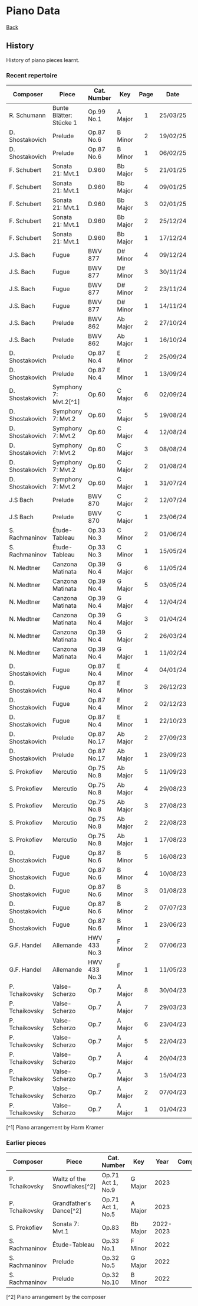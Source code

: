 # Piano Data

[Back](README.md)

## History

History of piano pieces learnt.

### Recent repertoire

|    Composer     |          Piece          | Cat. Number  |   Key    | Page  |   Date   | Maintained |
| --------------- | ----------------------- | ------------ | -------- | :---: | :------: | :--------: |
| R. Schumann     | Bunte Blätter: Stücke 1 | Op.99 No.1   | A Major  |   1   | 25/03/25 |     *      |
| D. Shostakovich | Prelude                 | Op.87 No.6   | B Minor  |   2   | 19/02/25 |     *      |
| D. Shostakovich | Prelude                 | Op.87 No.6   | B Minor  |   1   | 06/02/25 |     *      |
| F. Schubert     | Sonata 21: Mvt.1        | D.960        | Bb Major |   5   | 21/01/25 |            |
| F. Schubert     | Sonata 21: Mvt.1        | D.960        | Bb Major |   4   | 09/01/25 |            |
| F. Schubert     | Sonata 21: Mvt.1        | D.960        | Bb Major |   3   | 02/01/25 |            |
| F. Schubert     | Sonata 21: Mvt.1        | D.960        | Bb Major |   2   | 25/12/24 |            |
| F. Schubert     | Sonata 21: Mvt.1        | D.960        | Bb Major |   1   | 17/12/24 |            |
| J.S. Bach       | Fugue                   | BWV 877      | D# Minor |   4   | 09/12/24 |     *      |
| J.S. Bach       | Fugue                   | BWV 877      | D# Minor |   3   | 30/11/24 |     *      |
| J.S. Bach       | Fugue                   | BWV 877      | D# Minor |   2   | 23/11/24 |     *      |
| J.S. Bach       | Fugue                   | BWV 877      | D# Minor |   1   | 14/11/24 |     *      |
| J.S. Bach       | Prelude                 | BWV 862      | Ab Major |   2   | 27/10/24 |     *      |
| J.S. Bach       | Prelude                 | BWV 862      | Ab Major |   1   | 16/10/24 |     *      |
| D. Shostakovich | Prelude                 | Op.87 No.4   | E Minor  |   2   | 25/09/24 |     *      |
| D. Shostakovich | Prelude                 | Op.87 No.4   | E Minor  |   1   | 13/09/24 |     *      |
| D. Shostakovich | Symphony 7: Mvt.2[^1]   | Op.60        | C Major  |   6   | 02/09/24 |            |
| D. Shostakovich | Symphony 7: Mvt.2       | Op.60        | C Major  |   5   | 19/08/24 |            |
| D. Shostakovich | Symphony 7: Mvt.2       | Op.60        | C Major  |   4   | 12/08/24 |            |
| D. Shostakovich | Symphony 7: Mvt.2       | Op.60        | C Major  |   3   | 08/08/24 |            |
| D. Shostakovich | Symphony 7: Mvt.2       | Op.60        | C Major  |   2   | 01/08/24 |            |
| D. Shostakovich | Symphony 7: Mvt.2       | Op.60        | C Major  |   1   | 31/07/24 |            |
| J.S Bach        | Prelude                 | BWV 870      | C Major  |   2   | 12/07/24 |     *      |
| J.S Bach        | Prelude                 | BWV 870      | C Major  |   1   | 23/06/24 |     *      |
| S. Rachmaninov  | Étude-Tableau           | Op.33 No.3   | C Minor  |   2   | 01/06/24 |            |
| S. Rachmaninov  | Étude-Tableau           | Op.33 No.3   | C Minor  |   1   | 15/05/24 |            |
| N. Medtner      | Canzona Matinata        | Op.39 No.4   | G Major  |   6   | 11/05/24 |            |
| N. Medtner      | Canzona Matinata        | Op.39 No.4   | G Major  |   5   | 03/05/24 |            |
| N. Medtner      | Canzona Matinata        | Op.39 No.4   | G Major  |   4   | 12/04/24 |            |
| N. Medtner      | Canzona Matinata        | Op.39 No.4   | G Major  |   3   | 01/04/24 |            |
| N. Medtner      | Canzona Matinata        | Op.39 No.4   | G Major  |   2   | 26/03/24 |            |
| N. Medtner      | Canzona Matinata        | Op.39 No.4   | G Major  |   1   | 11/02/24 |            |
| D. Shostakovich | Fugue                   | Op.87 No.4   | E Minor  |   4   | 04/01/24 |     *      |
| D. Shostakovich | Fugue                   | Op.87 No.4   | E Minor  |   3   | 26/12/23 |     *      |
| D. Shostakovich | Fugue                   | Op.87 No.4   | E Minor  |   2   | 02/12/23 |     *      |
| D. Shostakovich | Fugue                   | Op.87 No.4   | E Minor  |   1   | 22/10/23 |     *      |
| D. Shostakovich | Prelude                 | Op.87 No.17  | Ab Major |   2   | 27/09/23 |            |
| D. Shostakovich | Prelude                 | Op.87 No.17  | Ab Major |   1   | 23/09/23 |            |
| S. Prokofiev    | Mercutio                | Op.75 No.8   | Ab Major |   5   | 11/09/23 |            |
| S. Prokofiev    | Mercutio                | Op.75 No.8   | Ab Major |   4   | 29/08/23 |            |
| S. Prokofiev    | Mercutio                | Op.75 No.8   | Ab Major |   3   | 27/08/23 |            |
| S. Prokofiev    | Mercutio                | Op.75 No.8   | Ab Major |   2   | 22/08/23 |            |
| S. Prokofiev    | Mercutio                | Op.75 No.8   | Ab Major |   1   | 17/08/23 |            |
| D. Shostakovich | Fugue                   | Op.87 No.6   | B Minor  |   5   | 16/08/23 |     *      |
| D. Shostakovich | Fugue                   | Op.87 No.6   | B Minor  |   4   | 10/08/23 |     *      |
| D. Shostakovich | Fugue                   | Op.87 No.6   | B Minor  |   3   | 01/08/23 |     *      |
| D. Shostakovich | Fugue                   | Op.87 No.6   | B Minor  |   2   | 07/07/23 |     *      |
| D. Shostakovich | Fugue                   | Op.87 No.6   | B Minor  |   1   | 23/06/23 |     *      |
| G.F. Handel     | Allemande               | HWV 433 No.3 | F Minor  |   2   | 07/06/23 |            |
| G.F. Handel     | Allemande               | HWV 433 No.3 | F Minor  |   1   | 11/05/23 |            |
| P. Tchaikovsky  | Valse-Scherzo           | Op.7         | A Major  |   8   | 30/04/23 |            |
| P. Tchaikovsky  | Valse-Scherzo           | Op.7         | A Major  |   7   | 29/03/23 |            |
| P. Tchaikovsky  | Valse-Scherzo           | Op.7         | A Major  |   6   | 23/04/23 |            |
| P. Tchaikovsky  | Valse-Scherzo           | Op.7         | A Major  |   5   | 22/04/23 |            |
| P. Tchaikovsky  | Valse-Scherzo           | Op.7         | A Major  |   4   | 20/04/23 |            |
| P. Tchaikovsky  | Valse-Scherzo           | Op.7         | A Major  |   3   | 15/04/23 |            |
| P. Tchaikovsky  | Valse-Scherzo           | Op.7         | A Major  |   2   | 07/04/23 |            |
| P. Tchaikovsky  | Valse-Scherzo           | Op.7         | A Major  |   1   | 01/04/23 |            |

[^1] Piano arrangement by Harm Kramer 

### Earlier pieces

|    Composer    |            Piece            |    Cat. Number    |   Key    |   Year    | Completed |
| -------------- | --------------------------- | ----------------- | -------- | :-------: | :-------: |
| P. Tchaikovsky | Waltz of the Snowflakes[^2] | Op.71 Act 1, No.9 | G Major  |   2023    |           |
| P. Tchaikovsky | Grandfather's Dance[^2]     | Op.71 Act 1, No.5 | A Major  |   2023    |           |
| S. Prokofiev   | Sonata 7: Mvt.1             | Op.83             | Bb Major | 2022-2023 |           |
| S. Rachmaninov | Étude-Tableau               | Op.33 No.1        | F Minor  |   2022    |     *     |
| S. Rachmaninov | Prelude                     | Op.32 No.5        | G Major  |   2022    |     *     |
| S. Rachmaninov | Prelude                     | Op.32 No.10       | B Minor  |   2022    |     *     |

[^2] Piano arrangement by the composer
